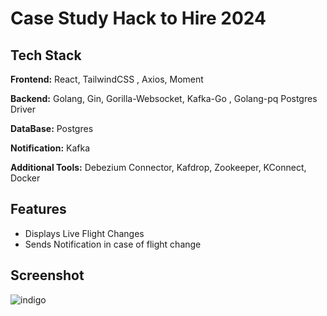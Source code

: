 
# Case Study Hack to Hire 2024





## Tech Stack

**Frontend:** React, TailwindCSS , Axios, Moment 

**Backend:** Golang, Gin, Gorilla-Websocket, Kafka-Go , Golang-pq Postgres Driver

**DataBase:** Postgres

**Notification:** Kafka

**Additional Tools:** Debezium Connector, Kafdrop, Zookeeper,
KConnect, Docker






## Features

- Displays Live Flight Changes
- Sends Notification in case of flight change


## Screenshot
![indigo](https://github.com/user-attachments/assets/30991bd8-b257-4dce-b9c2-f4d80fd983bd)

